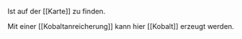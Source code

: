 Ist auf der [[Karte]] zu finden.

Mit einer [[Kobaltanreicherung]] kann hier [[Kobalt]] erzeugt werden.